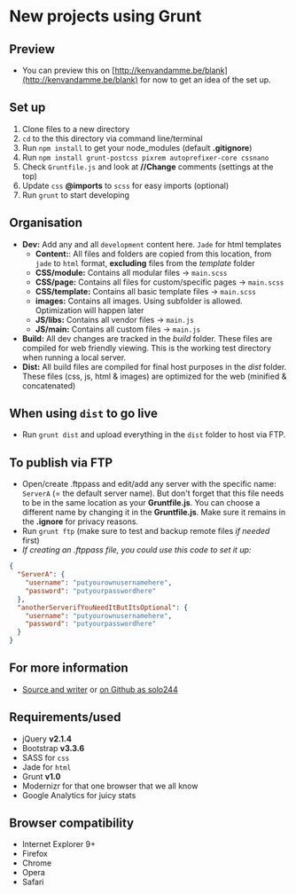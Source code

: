 # New projects using Grunt

## Preview
- You can preview this on [http://kenvandamme.be/blank](http://kenvandamme.be/blank) for now to get an idea of the set up.

## Set up
1. Clone files to a new directory
2. `cd` to the this directory via command line/terminal
3. Run `npm install` to get your node_modules (default **.gitignore**)
4. Run `npm install grunt-postcss pixrem autoprefixer-core cssnano`
5. Check `Gruntfile.js` and look at **//Change** comments (settings at the top)
6. Update `css` **@imports** to `scss` for easy imports (optional)
7. Run `grunt` to start developing

## Organisation
- **Dev:** Add any and all `development` content here. `Jade` for html templates
  - **Content:**: All files and folders are copied from this location, from `jade` to `html` format, **excluding** files from the  *template* folder
  - **CSS/module:** Contains all modular files -> `main.scss`
  - **CSS/page:** Contains all files for custom/specific pages -> `main.scss`
  - **CSS/template:** Contains all basic template files -> `main.scss`
  - **images:** Contains all images. Using subfolder is allowed. Optimization will happen later
  - **JS/libs:** Contains all vendor files -> `main.js`
  - **JS/main:** Contains all custom files -> `main.js`
- **Build:** All dev changes are tracked in the *build* folder. These files are compiled for web friendly viewing. This is the working test directory when running a local server.
- **Dist:** All build files are compiled for final host purposes in the *dist* folder. These files (css, js, html & images) are optimized for the web (minified & concatenated)

## When using `dist` to go live
- Run `grunt dist` and upload everything in the `dist` folder to host via FTP.

## To publish via FTP
- Open/create .ftppass and edit/add any server with the specific name: `ServerA` (= the default server name). But don't forget that this file needs to be in the same location as your **Gruntfile.js**. You can choose a different name by changing it in the **Gruntfile.js**. Make sure it remains in the **.ignore** for privacy reasons.
- Run `grunt ftp` (make sure to test and backup remote files _if needed_ first)
- _If creating an .ftppass file, you could use this code to set it up:_
```json
{
  "ServerA": {
    "username": "putyourownusernamehere",
    "password": "putyourpasswordhere"
  },
  "anotherServerifYouNeedItButItsOptional": {
    "username": "putyourownusernamehere",
    "password": "putyourpasswordhere"
  }
}
```

## For more information
- [Source and writer](http://kenvandamme.be/) or [on Github as solo244](https://github.com/solo244)

## Requirements/used
- jQuery **v2.1.4**
- Bootstrap **v3.3.6**
- SASS for `css`
- Jade for `html`
- Grunt **v1.0**
- Modernizr for that one browser that we all know
- Google Analytics for juicy stats

## Browser compatibility
- Internet Explorer 9+
- Firefox
- Chrome
- Opera
- Safari
